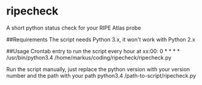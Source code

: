 # ripecheck
A short python status check for your RIPE Atlas probe

##Requirements
The script needs Python 3.x, it won't work with Python 2.x

##Usage
Crontab entry to run the script every hour at xx:00:
0 * * * * /usr/bin/python3.4 /home/markus/coding/ripecheck/ripecheck.py

Run the script manually, just replace the python version with your version number and the path with your path
python3.4 /path-to-script/ripecheck.py
